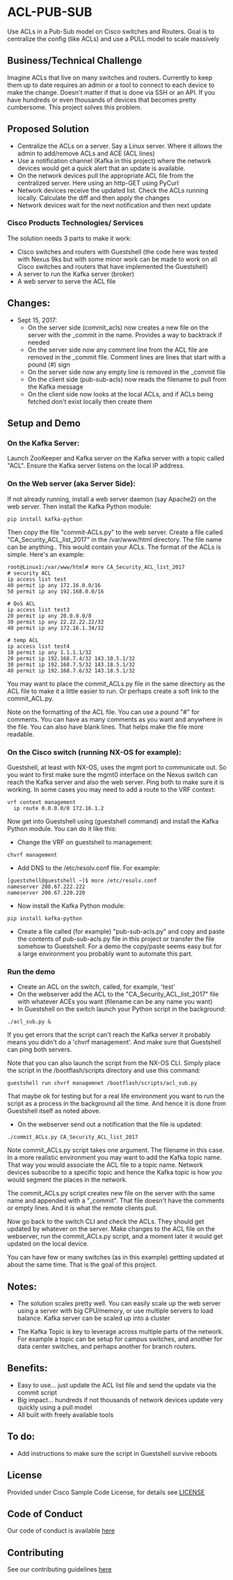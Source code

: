 # ACL-PUB-SUB
Use ACLs in a Pub-Sub model on Cisco switches and Routers. Goal is to centralize the config (like ACLs) and use a PULL model to scale massively

## Business/Technical Challenge

Imagine ACLs that live on many switches and routers. Currently to keep them up to date requires an admin or a tool to connect to each device to make the change. Doesn't matter if that is done via SSH or an API. If you have hundreds or even thousands of devices that becomes pretty cumbersome. This project solves this problem.

## Proposed Solution
 
- Centralize the ACLs on a server. Say a Linux server. Where it allows the admin to add/remove ACLs and ACE (ACL lines)
- Use a notification channel (Kafka in this project) where the network devices would get a quick alert that an update is available.
- On the network devices pull the appropriate ACL file from the centralized server. Here using an http-GET using PyCurl
- Network devices receive the updated list. Check the ACLs running locally. Calculate the diff and then apply the changes
- Network devices wait for the next notification and then next update

### Cisco Products Technologies/ Services

The solution needs 3 parts to make it work:
- Cisco switches and routers with Guestshell (the code here was tested with Nexus 9ks but with some minor work can be made to work on all Cisco switches and routers that have implemented the Guestshell)
- A server to run the Kafka server (broker)
- A web server to serve the ACL file

## Changes:
- Sept 15, 2017:
  - On the server side (commit_acls) now creates a new file on the server with the _commit in the name. Provides a way to backtrack if needed
  - On the server side now any comment line from the ACL file are removed in the _commit file. Comment lines are lines that start with a pound (#) sign
  - On the server side now any empty line is removed in the _commit file
  - On the client side (pub-sub-acls) now reads the filename to pull from the Kafka message
  - On the client side now looks at the local ACLs, and if ACLs being fetched don't exist locally then create them

## Setup and Demo

### On the Kafka Server:

Launch ZooKeeper and Kafka server on the Kafka server with a topic called "ACL". Ensure the Kafka server listens on the local IP address.

### On the Web server (aka Server Side):

If not already running, install a web server daemon (say Apache2) on the web server. Then install the Kafka Python module:

`pip install kafka-python`

Then copy the file "commit-ACLs.py" to the web server. Create a file called "CA_Security_ACL_list_2017" in the /var/www/html directory. The file name can be anything.. This would contain your ACLs. The format of the ACLs is simple. Here's an example:

```
root@Linux1:/var/www/html# more CA_Security_ACL_list_2017
# security ACL
ip access list test
40 permit ip any 172.16.0.0/16
50 permit ip any 192.168.0.0/16

# QoS ACL
ip access list test3
20 permit ip any 20.0.0.0/8
30 permit ip any 22.22.22.22/32
40 permit ip any 172.16.1.34/32

# temp ACL
ip access list test4
10 permit ip any 1.1.1.1/32
20 permit ip 192.168.7.4/32 143.10.5.1/32
30 permit ip 192.168.7.5/32 143.18.5.1/32
40 permit ip 192.168.7.6/32 143.18.5.1/32

```
You may want to place the commit_ACLs.py file in the same directory as the ACL file to make it a little easier to run. Or perhaps create a soft link to the commit_ACL.py.

Note on the formatting of the ACL file. You can use a pound "#" for comments. You can have as many comments as you want and anywhere in the file. You can also have blank lines. That helps make the file more readable.

### On the Cisco switch (running NX-OS for example):

Guestshell, at least with NX-OS, uses the mgmt port to communicate out. So you want to first make sure the mgmt0 interface on the Nexus switch can reach the Kafka server and also the web server. Ping both to make sure it is working. In some cases you may need to add a route to the VRF context:

```
vrf context management
  ip route 0.0.0.0/0 172.16.1.2
```

Now get into Guestshell using (guestshell command) and install the Kafka Python module. You can do it like this:

- Change the VRF on guestshell to management:

`chvrf management`

- Add DNS to the /etc/resolv.conf file. For example:

```
[guestshell@guestshell ~]$ more /etc/resolv.conf 
nameserver 208.67.222.222
nameserver 208.67.220.220
```

- Now install the Kafka Python module:

`pip install kafka-python`

- Create a file called (for example) "pub-sub-acls.py" and copy and paste the contents of pub-sub-acls.py file in this project or transfer the file somehow to Guestshell. For a demo the copy/paste seems easy but for a large environment you probably want to automate this part.

### Run the demo

- Create an ACL on the switch, called, for example, 'test'
- On the webserver add the ACL to the "CA_Security_ACL_list_2017" file with whatever ACEs you want (filename can be any name you want)
- In Guestshell on the switch launch your Python script in the background:

`./acl_sub.py &`

If you get errors that the script can't reach the Kafka server it probably means you didn't do a 'chvrf management'. And make sure that Guestshell can ping both servers.

Note that you can also launch the script from the NX-OS CLI. Simply place the script in the /bootflash/scripts directory and use this command:

`guestshell run chvrf managemnet /bootflash/scripts/acl_sub.py`

That maybe ok for testing but for a real life environment you want to run the script as a process in the background all the time. And hence it is done from Guestshell itself as noted above.

- On the webserver send out a notification that the file is updated:

`./commit_ACLs.py CA_Security_ACL_list_2017`

Note commit_ACLs.py script takes one argument. The filename in this case. In a more realistic environment you may want to add the Kafka topic name. That way you would associate the ACL file to a topic name. Network devices subscribe to a specific topic and hence the Kafka topic is how you would segment the places in the network.

The commit_ACLs.py script creates new file on the server with the same name and appended with a "_commit". That file doesn't have the comments or empty lines. And it is what the remote clients pull.

Now go back to the switch CLI and check the ACLs. They should get updated by whatever on the server. Make changes to the ACL file on the webserver, run the commit_ACLs.py script, and a moment later it would get updated on the local device.

You can have few or many switches (as in this example) gettting updated at about the same time. That is the goal of this project.

## Notes:

- The solution scales pretty well. You can easily scale up the web server using a server with big CPU/memory, or use multiple servers to load balance. Kafka server can be scaled up into a cluster

- The Kafka Topic is key to leverage across multiple parts of the network. For example a topic can be setup for campus switches, and another for data center switches, and perhaps another for branch routers.

## Benefits:

- Easy to use... just update the ACL list file and send the update via the commit script
- Big impact... hundreds if not thousands of network devices update very quickly using a pull model
- All built with freely available tools

## To do:

- Add instructions to make sure the script in Guestshell survive reboots

## License

Provided under Cisco Sample Code License, for details see [LICENSE](./LICENSE.md)

## Code of Conduct

Our code of conduct is available [here](./CODE_OF_CONDUCT.md)

## Contributing

See our contributing guidelines [here](./CONTRIBUTING.md)
